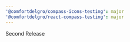 ```yaml
---
'@comfortdelgro/compass-icons-testing': major
'@comfortdelgro/react-compass-testing': major
---
```


Second Release
